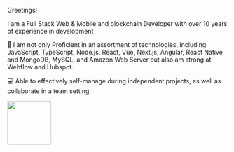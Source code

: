 Greetings!

I am a Full Stack Web & Mobile and blockchain Developer with over 10 years of experience in development

🧰 I am not only Proficient in an assortment of technologies, including JavaScript, TypeScript, Node.js, React, Vue, Next.js, Angular, React Native and MongoDB, MySQL, and Amazon Web Server but also am strong at Webflow and Hubspot.

💻 Able to effectively self-manage during independent projects, as well as collaborate in a team setting.


<a href="[URL_REDIRECT](https://icons8.com/icons/set/javascript)" target="blank"><img align="center" src="[URL_TO_YOUR_IMAGE](https://icons8.com/icon/tGvHBPJaKqEd/javascript)https://icons8.com/icon/tGvHBPJaKqEd/javascript" height="100" /></a>
